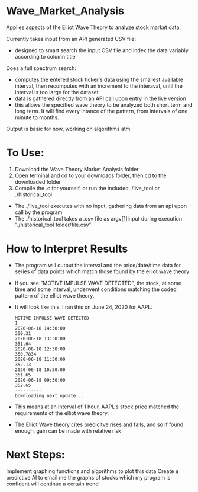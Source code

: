 # Wave_Market_Analysis
Applies aspects of the Elliot Wave Theory to analyze stock market data.

Currently takes input from an API generated CSV file:
  - designed to smart search the input CSV file and index the data variably according to column title
 
Does a full spectrum search:
  - computes the entered stock ticker's data using the smallest available interval, then recomputes with an increment to the interaval, until the interval is too large for the dataset
  - data is gathered directly from an API call upon entry in the live version
  - this allows the specified wave theory to be analyzed both short term and long term. It will find every intance of the pattern, from intervals of one minute to months.

Output is basic for now, working on algorithms atm

# To Use:
1. Download the Wave Theory Market Analysis folder
2. Open terminal and cd to your downloads folder, then cd to the downloaded folder
3. Compile the .c for yourself, or run the included ./live_tool or ./historical_tool
  - The ./live_tool executes with no input, gathering data from an api upon call by the program
  - The ./historical_tool takes a .csv file as argv[1]input during execution "./historical_tool folder/file.csv"
 
# How to Interpret Results
  - The program will output the interval and the price/date/time data for series of data points which match those found by the elliot wave theory
  - If you see "MOTIVE IMPULSE WAVE DETECTED", the stock, at some time and some interval, underwent conditions matching the coded pattern of the elliot wave theory.
  - It will look like this. I ran this on June 24, 2020 for AAPL:
        
        MOTIVE IMPULSE WAVE DETECTED
        1
        2020-06-18 14:30:00
        350.31
        2020-06-18 13:30:00
        351.64
        2020-06-18 12:30:00
        350.7834
        2020-06-18 11:30:00
        352.13
        2020-06-18 10:30:00
        351.65
        2020-06-18 09:30:00
        352.65
        ----------
        Downloading next update...
        
   - This means at an interval of 1 hour, AAPL's stock price matched the requirements of the elliot wave theory.
   - The Elliot Wave theory cites predicitve rises and falls, and so if found enough, gain can be made with relative risk
 
 # Next Steps:
Implement graphing functions and algorithms to plot this data
Create a predictive AI to email me the graphs of stocks which my program is confident will continue a certain trend
